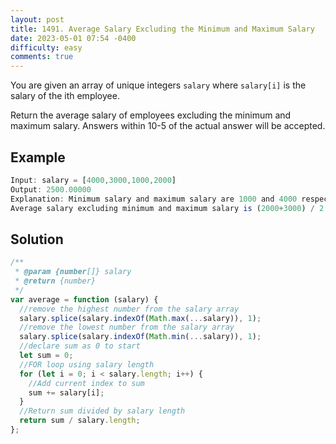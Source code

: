 ```yaml
---
layout: post
title: 1491. Average Salary Excluding the Minimum and Maximum Salary
date: 2023-05-01 07:54 -0400
difficulty: easy
comments: true
---
```


You are given an array of unique integers `salary` where `salary[i]` is the salary of the ith employee.

Return the average salary of employees excluding the minimum and maximum salary. Answers within 10-5 of the actual answer will be accepted.

## Example

```javascript
Input: salary = [4000,3000,1000,2000]
Output: 2500.00000
Explanation: Minimum salary and maximum salary are 1000 and 4000 respectively.
Average salary excluding minimum and maximum salary is (2000+3000) / 2 = 2500
```

## Solution

```javascript
/**
 * @param {number[]} salary
 * @return {number}
 */
var average = function (salary) {
  //remove the highest number from the salary array
  salary.splice(salary.indexOf(Math.max(...salary)), 1);
  //remove the lowest number from the salary array
  salary.splice(salary.indexOf(Math.min(...salary)), 1);
  //declare sum as 0 to start
  let sum = 0;
  //FOR loop using salary length
  for (let i = 0; i < salary.length; i++) {
    //Add current index to sum
    sum += salary[i];
  }
  //Return sum divided by salary length
  return sum / salary.length;
};
```
